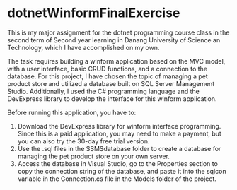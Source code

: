 # dotnetWinformFinalExercise
This is my major assignment for the dotnet programming course class in the second term of Second year learning in Danang University of Science an Technology, which I have accomplished on my own. 

The task requires building a winform application based on the MVC model, with a user interface, basic CRUD functions, and a connection to the database. For this project, I have chosen the topic of managing a pet product store and utilized a database built on SQL Server Management Studio. Additionally, I used the C# programming language and the DevExpress library to develop the interface for this winform application.

Before running this application, you have to:
1. Download the DevExpress library for winform interface programming. Since this is a paid application, you may need to make a payment, but you can also try the 30-day free trial version.
2. Use the .sql files in the SSMSdatabase folder to create a database for managing the pet product store on your own server.
3. Access the database in Visual Studio, go to the Properties section to copy the connection string of the database, and paste it into the sqlcon variable in the Connection.cs file in the Models folder of the project.
